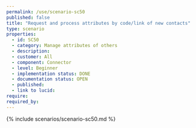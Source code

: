 ```yaml
---
permalink: /use/scenario-sc50
published: false
title: "Request and process attributes by code/link of new contacts"
type: scenario
properties:
  - id: SC50
  - category: Manage attributes of others
  - description:
  - customer: All
  - component: Connector
  - level: Beginner
  - implementation status: DONE
  - documentation status: OPEN
  - published:
  - link to lucid:
require:
required_by:
---
```


{% include scenarios/scenario-sc50.md %}
